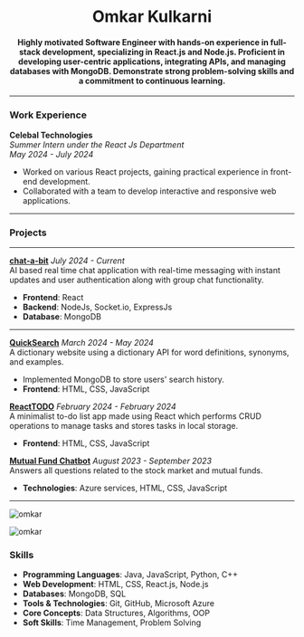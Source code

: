 
<h1 align="center" >Omkar Kulkarni</h1> 
<h4 align="center">Highly motivated Software Engineer with hands-on experience in full-stack development, specializing in React.js and Node.js. Proficient in developing user-centric applications, integrating APIs, and managing databases with MongoDB. Demonstrate strong problem-solving skills and a commitment to continuous learning.
</h4>

---

### Work Experience

**Celebal Technologies**  
*Summer Intern under the React Js Department*  
*May 2024 - July 2024*  
- Worked on various React projects, gaining practical experience in front-end development.
- Collaborated with a team to develop interactive and responsive web applications.

---


### Projects
---

[**chat-a-bit**](https://github.com/omkarkulkarnii/chat-a-bit)
 *July 2024 - Current*  
AI based real time chat application with real-time messaging with instant updates and user authentication along with group chat functionality.
- **Frontend**: React
- **Backend**: NodeJs, Socket.io, ExpressJs
- **Database**: MongoDB

  
---
[**QuickSearch**](https://dashsearch.z13.web.core.windows.net/) 
*March 2024 - May 2024*    
A dictionary website using a dictionary API for word definitions, synonyms, and examples.  
- Implemented MongoDB to store users' search history.
- **Frontend**: HTML, CSS, JavaScript 


[**ReactTODO**](https://github.com/omkarkulkarnii/ToDoList)
*February 2024 - February 2024*  
A minimalist to-do list app made using React which performs CRUD operations to manage tasks and stores tasks in local storage.  
- **Frontend**: HTML, CSS, JavaScript

[**Mutual Fund Chatbot**](https://github.com/omkarkulkarnii/MFchatbot)
*August 2023 - September 2023*  
Answers all questions related to the stock market and mutual funds.  
- **Technologies**: Azure services, HTML, CSS, JavaScript

---
<p><img align="center" src="https://github-readme-stats.vercel.app/api/top-langs?username=omkarkulkarnii&show_icons=true&locale=en&layout=compact" alt="omkar" /></p>

<p><img align="center" src="https://github-readme-streak-stats.herokuapp.com/?user=omkarkulkarnii&" alt="omkar" /></p>

### Skills
- **Programming Languages**: Java, JavaScript, Python, C++
- **Web Development**: HTML, CSS, React.js, Node.js
- **Databases**: MongoDB, SQL
- **Tools & Technologies**: Git, GitHub, Microsoft Azure
- **Core Concepts**: Data Structures, Algorithms, OOP
- **Soft Skills**: Time Management, Problem Solving
